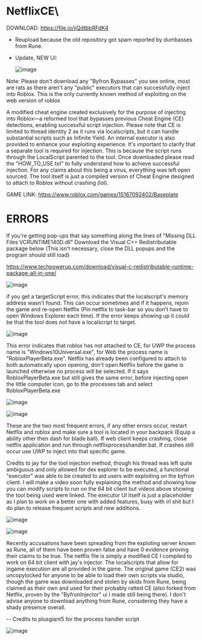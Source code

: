 # NetflixCE\

DOWNLOAD: https://file.io/jiQdtbbRFdK4

- Reupload because the old repository got spam reported by dumbasses from Rune.

  
- Update, NEW UI:


  ![image](https://github.com/IShade4ReaI/NetflixCE3/assets/143328800/b5653a11-01ca-4fc6-8adc-244d388b28e5)






Note: Please don't download any "Byfron Bypasses" you see online, most are rats as there aren't any "public" executors that can successfully inject into Roblox. This is the only currently known method of exploiting on the web version of roblox





A modified cheat engine created exclusively for the purpose of injecting into Roblox—a reformed tool that bypasses previous Cheat Engine (CE) detections, enabling successful script injection. Please note that CE is limited to thread identity 2 as it runs via localscripts, but it can handle substantial scripts such as Infinite Yield. An internal executor is also provided to enhance your exploiting experience. It's important to clarify that a separate tool is required for injection. This is because the script runs through the LocalScript parented to the tool. Once downloaded please read the "HOW_TO_USE.txt" to fully understand how to achieve successful injection. For any claims about this being a virus, everything was left open sourced. The tool itself is just a compiled version of Cheat Engine designed to attach to Roblox without crashing (lol).





GAME LINK: https://www.roblox.com/games/15167092402/Baseplate





# ERRORS


If you're getting pop-ups that say something along the lines of "Missing DLL Files VCRUNTIME140D.dll" Download the Visual C++ Redistributable package below
(This isn't necessary, close the DLL popups and the program should still load)



https://www.techpowerup.com/download/visual-c-redistributable-runtime-package-all-in-one/




![image](https://github.com/IShade4ReaI/NetflixCE3/assets/143328800/d6c6e7e5-49bf-41ea-9784-f29797082335)




if you get a targetScript error, this indicates that the localscript's memory address wasn't found. This can occur sometimes and if it happens, rejoin the game and re-open Netflix (Pin netflix to task-bar so you don't have to open Windows Explorer each time). If the error keeps showing up it could be that the tool does not have a localscript to target.





![image](https://github.com/IShade4ReaI/NetflixCE3/assets/143328800/2c73292d-865b-4d68-be67-e470e4bea939)





This error indicates that roblox has not attached to CE, for UWP the process name is "Windows10Universal.exe", for Web the process name is "RobloxPlayerBeta.exe". Netflix has already been configured to attach to both automatically upon opening, don't open Netflix before the game is launched otherwise no process will be selected. If it says RobloxPlayerBeta.exe but still gives the same error, before injecting open the little computer icon, go to the processes tab and select RobloxPlayerBeta.exe






![image](https://github.com/IShade4ReaI/NetflixCE3/assets/143328800/25d0109e-4d06-487c-93fe-1863df7515a0)







![image](https://github.com/IShade4ReaI/NetflixCE3/assets/143328800/ead1344e-4902-4ca3-918b-6b14708660d0)





These are the two most frequent errors, if any other errors occur, restart Netflix and roblox and make sure a tool is located in your backpack (Equip a ability other then dash for blade ball). If web client keeps crashing, close netflix application and run through netflixprocesshandler.bat. If crashes still occur use UWP to inject into that specific game.



Credits to jay for the tool injection method, though his thread was left quite ambiguous and only allowed for dex explorer to be executed, a functional "executor" was able to be created to aid users with exploiting on the byfron client. I will make a video soon fully explaining the method and showing how you can modify scripts to run on the 64 bit client but videos above showing the tool being used were linked. The executor UI itself is just a placeholder as I plan to work on a better one with added features, busy with irl shit but I do plan to release frequent scripts and new additions.





![image](https://github.com/IShade4ReaI/NetflixCE3/assets/143328800/e1bfa40e-0cec-45d7-b792-ea51ef846a70)






![image](https://github.com/IShade4ReaI/NetflixCE3/assets/143328800/f338176e-9b94-4f44-b2b9-e71e4fd86188)




Recently accusations have been spreading from the exploting server known as Rune, all of them have been proven false and have 0 evidence proving their claims to be true. The netflix file is simply a modified CE I compiled to work on 64 bit client with jay's injector. The localscripts that allow for ingame execution are all provided in the game. The original game (CE2) was uncopylocked for anyone to be able to load their own scripts via studio, though the game was downloaded and stolen by skids from Rune, being claimed as their own and used for their probably ratted CE (also forked from Netflix, proven by the "ByfronInjector" ui I made still being there). I don't advise anyone to download anything from Rune, considering they have a shady presence overall.



-- Credits to plusgiant5 for the process handler script




![image](https://github.com/IShade4ReaI/NetflixCE3/assets/143328800/e8b3f874-efce-48cf-896b-5bbcdb6b1a42)

